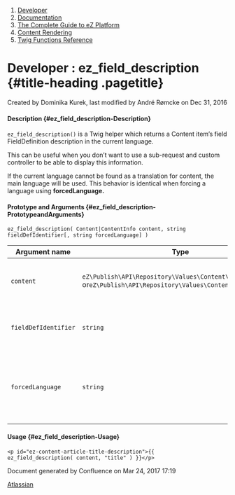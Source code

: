 1.  <span>[Developer](index.html)</span>
2.  <span>[Documentation](Documentation_31429504.html)</span>
3.  <span>[The Complete Guide to eZ
    Platform](The-Complete-Guide-to-eZ-Platform_31429526.html)</span>
4.  <span>[Content Rendering](Content-Rendering_31429679.html)</span>
5.  <span>[Twig Functions
    Reference](Twig-Functions-Reference_32114025.html)</span>

<span id="title-text"> Developer : ez\_field\_description </span> {#title-heading .pagetitle}
=================================================================

Created by <span class="author"> Dominika Kurek</span>, last modified by
<span class="editor"> André Rømcke</span> on Dec 31, 2016

#### Description {#ez_field_description-Description}

`ez_field_description()` is a Twig helper which returns a Content item’s
field FieldDefinition description in the current language.

This can be useful when you don’t want to use a sub-request and custom
controller to be able to display this information.

<span
class="aui-icon aui-icon-small aui-iconfont-info confluence-information-macro-icon"></span>
If the current language cannot be found as a translation for content,
the main language will be used. This behavior is identical when forcing
a language using **forcedLanguage.**

#### Prototype and Arguments {#ez_field_description-PrototypeandArguments}

`ez_field_description( Content|ContentInfo content, string fieldDefIdentifier[, string forcedLanguage] )`

| Argument name        | Type                                                                                                         | Description                                                                                                |
|----------------------|--------------------------------------------------------------------------------------------------------------|------------------------------------------------------------------------------------------------------------|
| `content`            | `eZ\Publish\API\Repository\Values\Content\Content `or`eZ\Publish\API\Repository\Values\Content\ContentInfo ` | Content / ContentInfo object the **fieldDefIdentifier** belongs to.                                        |
| `fieldDefIdentifier` | `string`                                                                                                     | Identifier of the field we want to get the FieldDefinition description from.                               |
| `forcedLanguage`     | `string`                                                                                                     | Language we want to force (e.g. “eng-US”), otherwise takes prioritized languages from SiteAccess settings. |

#### Usage {#ez_field_description-Usage}

~~~~ brush:
<p id="ez-content-article-title-description">{{ ez_field_description( content, "title" ) }}</p>
~~~~

Document generated by Confluence on Mar 24, 2017 17:19

[Atlassian](http://www.atlassian.com/)


